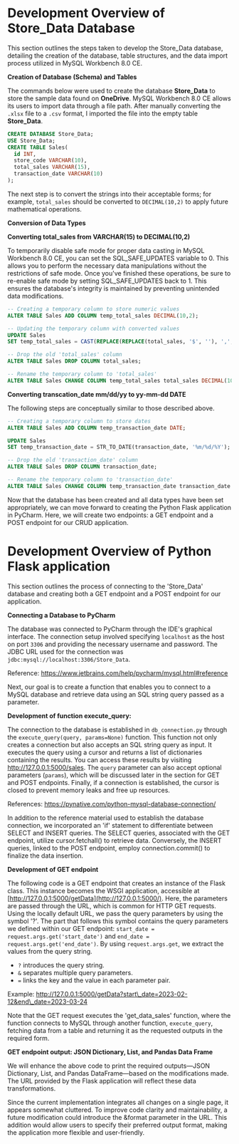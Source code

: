 # Development Overview of Store_Data Database

This section outlines the steps taken to develop the Store_Data database, detailing the creation of the database, table structures, and the data import process utilized in MySQL Workbench 8.0 CE.

**Creation of Database (Schema) and Tables**

The commands below were used to create the database **Store\_Data** to store the sample data found on **OneDrive**. 
MySQL Workbench 8.0 CE allows its users to import data through a file path. After manually converting the `.xlsx` file to a `.csv` format, I imported the file into the empty table **Store\_Data**. 

```sql
CREATE DATABASE Store_Data;
USE Store_Data;
CREATE TABLE Sales(
  id INT,
  store_code VARCHAR(10),
  total_sales VARCHAR(15),
  transaction_date VARCHAR(10)
);
```

The next step is to convert the strings into their acceptable forms; for example, `total_sales` should be converted to `DECIMAL(10,2)` to apply future mathematical operations.

**Conversion of Data Types**

**Converting total_sales from VARCHAR(15) to DECIMAL(10,2)**

To temporarily disable safe mode for proper data casting in MySQL Workbench 8.0 CE, you can set the SQL_SAFE_UPDATES variable to 0. This allows you to perform the necessary data manipulations without the restrictions of safe mode. Once you've finished these operations, be sure to re-enable safe mode by setting SQL_SAFE_UPDATES back to 1. This ensures the database's integrity is maintained by preventing unintended data modifications.

```sql
-- Creating a temporary column to store numeric values
ALTER TABLE Sales ADD COLUMN temp_total_sales DECIMAL(10,2);

-- Updating the temporary column with converted values
UPDATE Sales
SET temp_total_sales = CAST(REPLACE(REPLACE(total_sales, '$', ''), ',', '') AS DECIMAL(10,2));

-- Drop the old 'total_sales' column
ALTER TABLE Sales DROP COLUMN total_sales;

-- Rename the temporary column to 'total_sales'
ALTER TABLE Sales CHANGE COLUMN temp_total_sales total_sales DECIMAL(10,2);
```
**Converting transcation_date mm/dd/yy to yy-mm-dd DATE**

The following steps are conceptually similar to those described above.

```sql
-- Creating a temporary column to store dates
ALTER TABLE Sales ADD COLUMN temp_transaction_date DATE;

UPDATE Sales
SET temp_transaction_date = STR_TO_DATE(transaction_date, '%m/%d/%Y');

-- Drop the old 'transaction_date' column
ALTER TABLE Sales DROP COLUMN transaction_date;

-- Rename the temporary column to 'transaction_date'
ALTER TABLE Sales CHANGE COLUMN temp_transaction_date transaction_date DATE;
```

Now that the database has been created and all data types have been set appropriately, we can move forward to creating the Python Flask application in PyCharm. Here, we will create two endpoints: a GET endpoint and a POST endpoint for our CRUD application.

# Development Overview of Python Flask application

This section outlines the process of connecting to the 'Store_Data' database and creating both a GET endpoint and a POST endpoint for our application.

**Connecting a Database to PyCharm**

The database was connected to PyCharm through the IDE's graphical interface. 
The connection setup involved specifying `localhost` as the host on port `3306` and providing the necessary username and password. 
The JDBC URL used for the connection was `jdbc:mysql://localhost:3306/Store_Data`.

Reference: https://www.jetbrains.com/help/pycharm/mysql.html#reference

Next, our goal is to create a function that enables you to connect to a MySQL database and retrieve data using an SQL string query passed as a parameter.

**Development of function execute_query:**

The connection to the database is established in `db_connection.py` through the `execute_query(query, params=None)` function. This function not only creates a connection but also accepts an SQL string query as input. It executes the query using a cursor and returns a list of dictionaries containing the results. You can access these results by visiting http://127.0.0.1:5000/sales. The `query` parameter can also accept optional parameters (`params`), which will be discussed later in the section for GET and POST endpoints. Finally, if a connection is established, the cursor is closed to prevent memory leaks and free up resources.

References: https://pynative.com/python-mysql-database-connection/

In addition to the reference material used to establish the database connection, we incorporated an 'if' statement to differentiate between SELECT and INSERT queries. The SELECT queries, associated with the GET endpoint, utilize cursor.fetchall() to retrieve data. Conversely, the INSERT queries, linked to the POST endpoint, employ connection.commit() to finalize the data insertion.

**Development of GET endpoint**

The following code is a GET endpoint that creates an instance of the Flask class. This instance becomes the WSGI application, accessible at [http://127.0.0.1:5000/getData](http://127.0.0.1:5000/). 
Here, the parameters are passed through the URL, which is common for HTTP GET requests. Using the locally default URL, we pass the query parameters by using the symbol '?'. 
The part that follows this symbol contains the query parameters we defined within our GET endpoint: `start_date = request.args.get('start_date')` and `end_date = request.args.get('end_date')`. By using `request.args.get`, we extract the values from the query string.

*   `?` introduces the query string.
*   `&` separates multiple query parameters.
*   `=` links the key and the value in each parameter pair.

Example: http://127.0.0.1:5000/getData?start\_date=2023-02-12&end\_date=2023-03-24

Note that the GET request executes the 'get\_data\_sales' function, where the function connects to MySQL through another function, `execute_query`, fetching data from a table and returning
it as the requested outputs in the required form.

**GET endpoint output: JSON Dictionary, List, and Pandas Data Frame**

We will enhance the above code to print the required outputs—JSON Dictionary, List, and Pandas DataFrame—based on the modifications made. The URL provided by the Flask application will reflect these data transformations.

Since the current implementation integrates all changes on a single page, it appears somewhat cluttered. To improve code clarity and maintainability, a future modification could introduce the &format parameter in the URL. This addition would allow users to specify their preferred output format, making the application more flexible and user-friendly.
